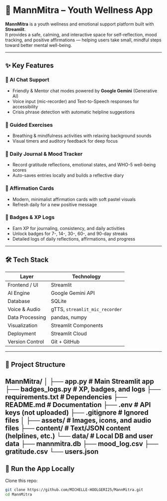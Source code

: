 # 🌿 MannMitra – Youth Wellness App

**MannMitra** is a youth wellness and emotional support platform built with **Streamlit**.  
It provides a safe, calming, and interactive space for self-reflection, mood tracking, and positive affirmations — helping users take small, mindful steps toward better mental well-being.

---

## ✨ Key Features

### 💬 AI Chat Support
- Friendly & Mentor chat modes powered by **Google Gemini** (Generative AI)
- Voice input (mic-recorder) and Text-to-Speech responses for accessibility
- Crisis phrase detection with automatic helpline suggestions

### 🧘 Guided Exercises
- Breathing & mindfulness activities with relaxing background sounds  
- Visual timers and auditory feedback for deep focus  

### 📔 Daily Journal & Mood Tracker
- Record gratitude reflections, emotional states, and WHO-5 well-being scores  
- Auto-saves entries locally and builds a reflective diary

### 🎁 Affirmation Cards
- Modern, minimalist affirmation cards with soft pastel visuals  
- Refresh daily for a new positive message  

### 🏅 Badges & XP Logs
- Earn XP for journaling, consistency, and daily activities  
- Unlock badges for 7-, 14-, 30-, 60-, and 90-day streaks  
- Detailed logs of daily reflections, affirmations, and progress  

---

## 🛠️ Tech Stack

| Layer | Technology |
|--------|-------------|
| Frontend / UI | Streamlit |
| AI Engine | Google Gemini API |
| Database | SQLite |
| Voice & Audio | gTTS, `streamlit_mic_recorder` |
| Data Processing | pandas, numpy |
| Visualization | Streamlit Components |
| Deployment | Streamlit Cloud |
| Version Control | Git + GitHub |

---

## 📂 Project Structure

MannMitra/
│
├── app.py                 # Main Streamlit app
├── badges_logs.py         # XP, badges, and logs
├── requirements.txt       # Dependencies
├── README.md              # Documentation
├── .env                   # API keys (not uploaded)
├── .gitignore             # Ignored files
│
├── assets/                # Images, icons, and audio files
├── content/               # Text/JSON content (helplines, etc.)
└── data/                  # Local DB and user data
    ├── mannmitra.db
    ├── mood_log.csv
    ├── gratitude.csv
    └── users.json
---

## 🚀 Run the App Locally

Clone this repo:
```bash
git clone https://github.com/MICHELLE-HOOLGERI25/MannMitra.git
cd MannMitra
